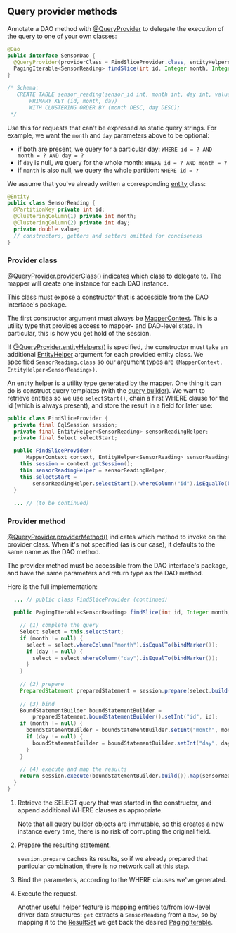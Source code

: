 ## Query provider methods

Annotate a DAO method with [@QueryProvider] to delegate the execution of the query to one of your
own classes:

```java
@Dao
public interface SensorDao {
  @QueryProvider(providerClass = FindSliceProvider.class, entityHelpers = SensorReading.class)
  PagingIterable<SensorReading> findSlice(int id, Integer month, Integer day);
}

/* Schema:
   CREATE TABLE sensor_reading(sensor_id int, month int, day int, value double,
       PRIMARY KEY (id, month, day)
       WITH CLUSTERING ORDER BY (month DESC, day DESC);
 */
```

Use this for requests that can't be expressed as static query strings. For example, we want the
`month` and `day` parameters above to be optional:

* if both are present, we query for a particular day: `WHERE id = ? AND month = ? AND day = ?`
* if `day` is null, we query for the whole month: `WHERE id = ? AND month = ?`
* if `month` is also null, we query the whole partition: `WHERE id = ?`

We assume that you've already written a corresponding [entity](../../entities/) class:

```java
@Entity
public class SensorReading {
  @PartitionKey private int id;
  @ClusteringColumn(1) private int month;
  @ClusteringColumn(2) private int day;
  private double value;
  // constructors, getters and setters omitted for conciseness
}
```

### Provider class

[@QueryProvider.providerClass()][providerClass] indicates which class to delegate to. The mapper
will create one instance for each DAO instance.

This class must expose a constructor that is accessible from the DAO interface's package.

The first constructor argument must always be [MapperContext]. This is a utility type that
provides access to mapper- and DAO-level state. In particular, this is how you get hold of the
session.

If [@QueryProvider.entityHelpers()][entityHelpers] is specified, the constructor must take an
additional [EntityHelper] argument for each provided entity class. We specified
`SensorReading.class` so our argument types are `(MapperContext, EntityHelper<SensorReading>)`.

An entity helper is a utility type generated by the mapper. One thing it can do is construct query
templates (with the [query builder](../../../query_builder/)). We want to retrieve entities so we
use `selectStart()`, chain a first WHERE clause for the id (which is always present), and store the
result in a field for later use:

```java
public class FindSliceProvider {
  private final CqlSession session;
  private final EntityHelper<SensorReading> sensorReadingHelper;
  private final Select selectStart;

  public FindSliceProvider(
      MapperContext context, EntityHelper<SensorReading> sensorReadingHelper) {
    this.session = context.getSession();
    this.sensorReadingHelper = sensorReadingHelper;
    this.selectStart =
        sensorReadingHelper.selectStart().whereColumn("id").isEqualTo(bindMarker());
  }
  
  ... // (to be continued)
```
  
### Provider method

[@QueryProvider.providerMethod()][providerMethod] indicates which method to invoke on the provider
class. When it's not specified (as is our case), it defaults to the same name as the DAO method.

The provider method must be accessible from the DAO interface's package, and have the same
parameters and return type as the DAO method.

Here is the full implementation:

```java
  ... // public class FindSliceProvider (continued)
  
  public PagingIterable<SensorReading> findSlice(int id, Integer month, Integer day) {

    // (1) complete the query
    Select select = this.selectStart;
    if (month != null) {
      select = select.whereColumn("month").isEqualTo(bindMarker());
      if (day != null) {
        select = select.whereColumn("day").isEqualTo(bindMarker());
      }
    }
    
    // (2) prepare
    PreparedStatement preparedStatement = session.prepare(select.build());
    
    // (3) bind
    BoundStatementBuilder boundStatementBuilder =
        preparedStatement.boundStatementBuilder().setInt("id", id);
    if (month != null) {
      boundStatementBuilder = boundStatementBuilder.setInt("month", month);
      if (day != null) {
        boundStatementBuilder = boundStatementBuilder.setInt("day", day);
      }
    }
    
    // (4) execute and map the results
    return session.execute(boundStatementBuilder.build()).map(sensorReadingHelper::get);
  }
}
```

1. Retrieve the SELECT query that was started in the constructor, and append additional WHERE
   clauses as appropriate.
   
    Note that all query builder objects are immutable, so this creates a new instance every time,
    there is no risk of corrupting the original field.
    
2. Prepare the resulting statement.

    `session.prepare` caches its results, so if we already prepared that particular combination,
    there is no network call at this step.
   
3. Bind the parameters, according to the WHERE clauses we've generated.

4. Execute the request.

    Another useful helper feature is mapping entities to/from low-level driver data structures:
    `get` extracts a `SensorReading` from a `Row`, so by mapping it to the [ResultSet] we get back
     the desired [PagingIterable<SensorReading>][PagingIterable].


[@QueryProvider]: https://docs.datastax.com/en/drivers/java/4.0/com/datastax/oss/driver/api/mapper/annotations/QueryProvider.html
[providerClass]:  https://docs.datastax.com/en/drivers/java/4.0/com/datastax/oss/driver/api/mapper/annotations/QueryProvider.html#providerClass--
[entityHelpers]:  https://docs.datastax.com/en/drivers/java/4.0/com/datastax/oss/driver/api/mapper/annotations/QueryProvider.html#entityHelpers--
[providerMethod]: https://docs.datastax.com/en/drivers/java/4.0/com/datastax/oss/driver/api/mapper/annotations/QueryProvider.html#providerMethod--
[MapperContext]:  https://docs.datastax.com/en/drivers/java/4.0/com/datastax/oss/driver/api/mapper/MapperContext.html
[EntityHelper]:   https://docs.datastax.com/en/drivers/java/4.0/com/datastax/oss/driver/api/mapper/EntityHelper.html
[ResultSet]:      https://docs.datastax.com/en/drivers/java/4.0/com/datastax/oss/driver/api/core/cql/ResultSet.html
[PagingIterable]: https://docs.datastax.com/en/drivers/java/4.0/com/datastax/oss/driver/api/core/PagingIterable.html
